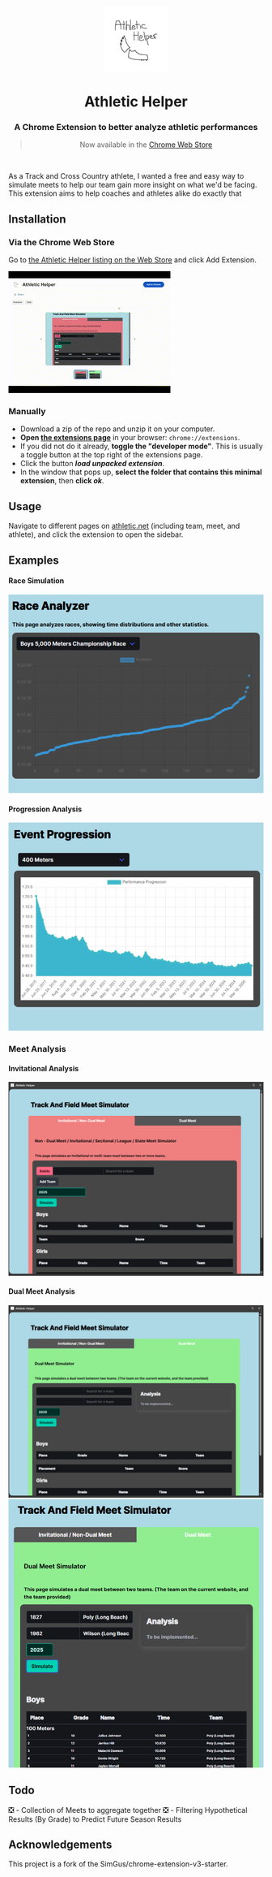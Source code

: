 <div align="center">
<img src="./logo/logo-128.png"/>
<h1>Athletic Helper</h1>
<h3>A Chrome Extension to better analyze athletic performances</h3>
<blockquote>Now available in the <a href="https://chromewebstore.google.com/detail/athletic-helper/gdnmapolllodbicoalbfpainmldmabek">Chrome Web Store</a></blockquote>
</div>

<br>

As a Track and Cross Country athlete, I wanted a free and easy way to simulate meets to help our team gain more insight on what we'd be facing. This extension aims to help coaches and athletes alike do exactly that

## Installation

### Via the Chrome Web Store

Go to [the Athletic Helper listing on the Web Store](https://chromewebstore.google.com/detail/athletic-helper/gdnmapolllodbicoalbfpainmldmabek) and click Add Extension.

![How To Install Athletic Helper](examples\InstallingAthleticHelper.gif)

### Manually
- Download a zip of the repo and unzip it on your computer.
- **Open [the extensions page](chrome://extensions)** in your browser: `chrome://extensions`.
- If you did not do it already, **toggle the "developer mode"**. This is usually a toggle button at the top right of the extensions page.
- Click the button **_load unpacked extension_**.
- In the window that pops up, **select the folder that contains this minimal extension**, then **click _ok_**.


## Usage

Navigate to different pages on [athletic.net](https://athletic.net) (including team, meet, and athlete), and click the extension to open the sidebar.

## Examples

#### Race Simulation
![Race Simulation](examples/RaceExample.png)

#### Progression Analysis
![Progression Analysis](examples/ProgressionExample.png)

### Meet Analysis 

#### Invitational Analysis
![Invitational Analysis](examples/InvitationalExample.png)

#### Dual Meet Analysis
![Dual Meet Analysis 1](examples/DualMeetExample.png)
![Dual Meet Analysis 2](examples/DualMeetExample2.png)


## Todo

❎ - Collection of Meets to aggregate together
❎ - Filtering Hypothetical Results (By Grade) to Predict Future Season Results


## Acknowledgements

This project is a fork of the SimGus/chrome-extension-v3-starter.
